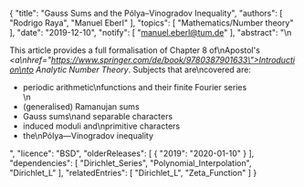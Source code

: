{
    "title": "Gauss Sums and the Pólya–Vinogradov Inequality",
    "authors": [
        "Rodrigo Raya",
        "Manuel Eberl"
    ],
    "topics": [
        "Mathematics/Number theory"
    ],
    "date": "2019-12-10",
    "notify": [
        "manuel.eberl@tum.de"
    ],
    "abstract": "\n<p>This article provides a full formalisation of Chapter 8 of\nApostol's <em><a\nhref=\"https://www.springer.com/de/book/9780387901633\">Introduction\nto Analytic Number Theory</a></em>. Subjects that are\ncovered are:</p> <ul> <li>periodic arithmetic\nfunctions and their finite Fourier series</li>\n<li>(generalised) Ramanujan sums</li> <li>Gauss sums\nand separable characters</li> <li>induced moduli and\nprimitive characters</li> <li>the\nPólya&mdash;Vinogradov inequality</li> </ul>",
    "licence": "BSD",
    "olderReleases": [
        {
            "2019": "2020-01-10"
        }
    ],
    "dependencies": [
        "Dirichlet_Series",
        "Polynomial_Interpolation",
        "Dirichlet_L"
    ],
    "relatedEntries": [
        "Dirichlet_L",
        "Zeta_Function"
    ]
}